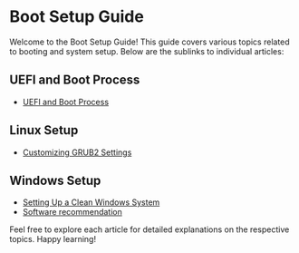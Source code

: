 # Boot Setup Guide

Welcome to the Boot Setup Guide! This guide covers various topics related to booting and system setup. Below are the sublinks to individual articles:

## UEFI and Boot Process
- [UEFI and Boot Process](uefi-bootup.md)

## Linux Setup
- [Customizing GRUB2 Settings](grub2-settings.md)

## Windows Setup
- [Setting Up a Clean Windows System](windows-setup.md)
- [Software recommendation](../../../misc/windows_software_recommendations.md)


Feel free to explore each article for detailed explanations on the respective topics. Happy learning!
